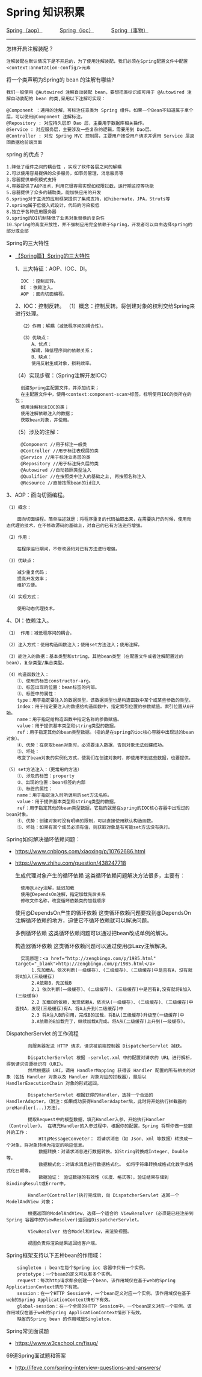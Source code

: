 # Spring 知识积累

<p>
<a href="#" onclick="refreshSpringContent('aop')">Spring（aop）</a>&emsp;&emsp;&emsp;
<a href="#" onclick="refreshSpringContent('ioc')">Spring（ioc）</a>&emsp;&emsp;&emsp;
<a href="#" onclick="refreshSpringContent('transactional')">Spring（事物）</a>&emsp;&emsp;&emsp;
</p>

----
怎样开启注解装配？

    注解装配在默认情况下是不开启的，为了使用注解装配，我们必须在Spring配置文件中配置 <context:annotation-config/>元素    

将一个类声明为Spring的 bean 的注解有哪些?

    我们一般使用 @Autowired 注解自动装配 bean，要想把类标识成可用于 @Autowired 注解自动装配的 bean 的类,采用以下注解可实现：

    @Component ：通用的注解，可标注任意类为 Spring 组件。如果一个Bean不知道属于拿个层，可以使用@Component 注解标注。
    @Repository : 对应持久层即 Dao 层，主要用于数据库相关操作。
    @Service : 对应服务层，主要涉及一些复杂的逻辑，需要用到 Dao层。
    @Controller : 对应 Spring MVC 控制层，主要用户接受用户请求并调用 Service 层返回数据给前端页面

spring 的优点？

    1.降低了组件之间的耦合性 ，实现了软件各层之间的解耦 
    2.可以使用容易提供的众多服务，如事务管理，消息服务等 
    3.容器提供单例模式支持 
    4.容器提供了AOP技术，利用它很容易实现如权限拦截，运行期监控等功能 
    5.容器提供了众多的辅助类，能加快应用的开发 
    6.spring对于主流的应用框架提供了集成支持，如hibernate，JPA，Struts等 
    7.spring属于低侵入式设计，代码的污染极低 
    8.独立于各种应用服务器 
    9.spring的DI机制降低了业务对象替换的复杂性 
    10.Spring的高度开放性，并不强制应用完全依赖于Spring，开发者可以自由选择spring的部分或全部 

Spring的三大特性
- <a href="https://blog.csdn.net/xiaoxiaoxiang1/article/details/105598931" target="_blank">【Spring篇】Spring的三大特性 </a>
    

    1、三大特征：AOP、IOC、DI。
    
        IOC ：控制反转。
        DI ：依赖注入。
        AOP ：面向切面编程。
    
    2、IOC：控制反转。
        （1）概念：控制反转。将创建对象的权利交给Spring来进行处理。
        
        （2）作用：解耦（减低程序间的耦合性）。
        
        （3）优缺点：
            A、优点：
            解耦，降低程序间的依赖关系；
            B、缺点：
            使用反射生成对象，损耗效率。
    （4）实现步骤：（Spring注解开发IOC）
    
        创建Spring主配置文件，并添加约束；
        在主配置文件中，使用<context:component-scan>标签，标明使用IOC的类所在的包；
        使用注解标注IOC的类；
        使用注解依赖注入的数据；
        获取bean对象，并使用。
    
    （5）涉及的注解：
    
        @Component //用于标注一般类
        @Controller //用于标注表现层的类
        @Service //用于标注业务层的类
        @Repository //用于标注持久层的类
        @Autowired //自动按照类型注入
        @Qualifier //在按照类中注入的基础之上, 再按照名称注入
        @Resource //直接按照bean的id注入
3、AOP：面向切面编程。

    （1）概念：
    
        面向切面编程。简单描述就是：将程序重复的代码抽取出来，在需要执行的时候，使用动态代理的技术，在不修改源码的基础上，对自己的已有方法进行增强。
    
    （2）作用：
    
        在程序运行期间，不修改源码对已有方法进行增强。
    
    （3）优缺点：
    
        减少重复代码；
        提高开发效率；
        维护方便。
    
    （4）实现方式：
    
        使用动态代理技术。

4、DI：依赖注入。
    
    （1） 作用：减低程序间的耦合。
    
    （2）注入方式：使用构造函数注入；使用set方法注入；使用注解。
    
    （3）能注入的数据：基本类型和string，其他bean类型（在配置文件或者注解配置过的bean），复杂类型/集合类型。
    
    （4）构造函数注入：
        ①、使用的标签constructor-arg。
        ②、标签出现的位置：bean标签的内部。
        ③、标签中的属性：
        type：用于指定要注入的数据类型，该数据类型也是构造函数中某个或某些参数的类型。
        index：用于指定要注入的数据给构造函数中，指定索引位置的参数赋值。索引位置从0开始。
        name：用于指定给构造函数中指定名称的参数赋值。
        value：用于提供基本类型和string类型的数据。
        ref：用于指定其他的bean类型数据。（指的是在spring的ioc核心容器中出现过的bean对象）。
        ④、优势：在获取bean对象时，必须要注入数据，否则对象无法创建成功。
        ⑤、坏处：
        改变了bean对象的实例化方式，使我们在创建对象时，即使用不到这些数据，也要提供。
    
    （5）set方法注入：（更常用的方法）
        ①、涉及的标签：property
        ②、出现的位置：bean标签的内部
        ③、标签的属性：
        name：用于指定注入时所调用的set方法名称。
        value：用于提供基本类型和string类型的数据。
        ref：用于指定其他的bean类型数据，它指的就是在spring的IOC核心容器中出现过的bean对象。
        ④、优势：创建对象时没有明确的限制，可以直接使用默认构造函数。
        ⑤、坏处：如果有某个成员必须有值，则获取对象是有可能set方法没有执行。






Spring如何解决循环依赖问题：

- <a href="https://www.cnblogs.com/xiaoxing/p/10762686.html" target="_blank">https://www.cnblogs.com/xiaoxing/p/10762686.html </a>
- <a href="https://www.zhihu.com/question/438247718" target="_blank">https://www.zhihu.com/question/438247718 </a>


    生成代理对象产生的循环依赖
        这类循环依赖问题解决方法很多，主要有：
        
        使用@Lazy注解，延迟加载
        使用@DependsOn注解，指定加载先后关系
        修改文件名称，改变循环依赖类的加载顺序
    使用@DependsOn产生的循环依赖
        这类循环依赖问题要找到@DependsOn注解循环依赖的地方，迫使它不循环依赖就可以解决问题。
    
    多例循环依赖
        这类循环依赖问题可以通过把bean改成单例的解决。
    
    构造器循环依赖
        这类循环依赖问题可以通过使用@Lazy注解解决。
        
        实现原理：<a href="http://zengbingo.com/p/1985.html" target="_blank">http://zengbingo.com/p/1985.html</a>
            1.先加载A，依次判断(一级缓存)、(二级缓存)、(三级缓存)中是否有A，没有就将A加入(三级缓存)
            2.A依赖B，先加载B
            2.1 依次判断(一级缓存)、(二级缓存)、(三级缓存)中是否有B,没有就将B加入(三级缓存)
            2.2 加载B的依赖，发现依赖A，依次从(一级缓存)、(二级缓存)、(三级缓存)中查找A，发现(三级缓存)有A，将A上升到(二级缓存)中
            2.3 将A注入B的引用，完成B的加载，将B从(三级缓存)升级至(一级缓存)中
            3.A依赖的B加载完了，继续加载A完成。将A从(二级缓存)上升到(一级缓存)。

DispatcherServlet 的工作流程

            向服务器发送 HTTP 请求，请求被前端控制器 DispatcherServlet 捕获。
        
            DispatcherServlet 根据 -servlet.xml 中的配置对请求的 URL 进行解析，得到请求资源标识符（URI）。
            然后根据该 URI，调用 HandlerMapping 获得该 Handler 配置的所有相关的对象（包括 Handler 对象以及 Handler 对象对应的拦截器），最后以HandlerExecutionChain 对象的形式返回。
        
            DispatcherServlet 根据获得的Handler，选择一个合适的 HandlerAdapter。（附注：如果成功获得HandlerAdapter后，此时将开始执行拦截器的 preHandler(...)方法）。
        
            提取Request中的模型数据，填充Handler入参，开始执行Handler（Controller)。 在填充Handler的入参过程中，根据你的配置，Spring 将帮你做一些额外的工作：
                HttpMessageConveter： 将请求消息（如 Json、xml 等数据）转换成一个对象，将对象转换为指定的响应信息。
                数据转换：对请求消息进行数据转换。如String转换成Integer、Double等。
                数据根式化：对请求消息进行数据格式化。 如将字符串转换成格式化数字或格式化日期等。
                数据验证： 验证数据的有效性（长度、格式等），验证结果存储到BindingResult或Error中。
        
            Handler(Controller)执行完成后，向 DispatcherServlet 返回一个 ModelAndView 对象；
        
            根据返回的ModelAndView，选择一个适合的 ViewResolver（必须是已经注册到 Spring 容器中的ViewResolver)返回给DispatcherServlet。
        
            ViewResolver 结合Model和View，来渲染视图。
        
            视图负责将渲染结果返回给客户端。

Spring框架支持以下五种bean的作用域：

        singleton : bean在每个Spring ioc 容器中只有一个实例。
        prototype：一个bean的定义可以有多个实例。
        request：每次http请求都会创建一个bean，该作用域仅在基于web的Spring ApplicationContext情形下有效。
        session：在一个HTTP Session中，一个bean定义对应一个实例。该作用域仅在基于web的Spring ApplicationContext情形下有效。
        global-session：在一个全局的HTTP Session中，一个bean定义对应一个实例。该作用域仅在基于web的Spring ApplicationContext情形下有效。
        缺省的Spring bean 的作用域是Singleton.

Spring常见面试题

- <a href="https://www.w3cschool.cn/fisug/" target="_blank">https://www.w3cschool.cn/fisug/ </a>

69道Spring面试题和答案

- <a href="http://ifeve.com/spring-interview-questions-and-answers/" target="_blank">http://ifeve.com/spring-interview-questions-and-answers/ </a>
    
                       